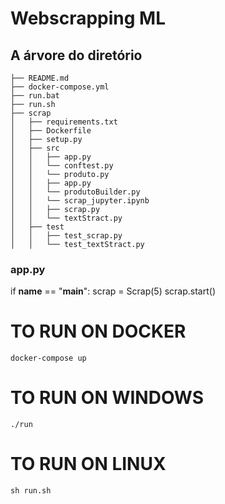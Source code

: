 # Webscrapping ML


## A árvore do diretório

    ├── README.md
    ├── docker-compose.yml
    ├── run.bat
    ├── run.sh
    ├── scrap
    │   ├── requirements.txt
    │   ├── Dockerfile
    │   ├── setup.py
    │   ├── src
    │   │   ├── app.py
    │   │   └── conftest.py
    │   │   └── produto.py
    │   │   ├── app.py
    │   │   └── produtoBuilder.py
    │   │   └── scrap_jupyter.ipynb
    │   │   ├── scrap.py
    │   │   └── textStract.py
    │   ├── test
    │   │   ├── test_scrap.py
    │   │   └── test_textStract.py

### app.py

if __name__ == "__main__":
   scrap = Scrap(5)
   scrap.start()
  

# TO RUN ON DOCKER

`docker-compose up`


# TO RUN ON WINDOWS

`./run`

# TO RUN ON LINUX

`sh run.sh`

